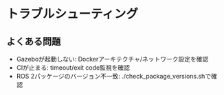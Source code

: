 # トラブルシューティング

## よくある問題
- Gazeboが起動しない: Dockerアーキテクチャ/ネットワーク設定を確認
- CIが止まる: timeout/exit code監視を確認
- ROS 2パッケージのバージョン不一致: ./check_package_versions.shで確認 